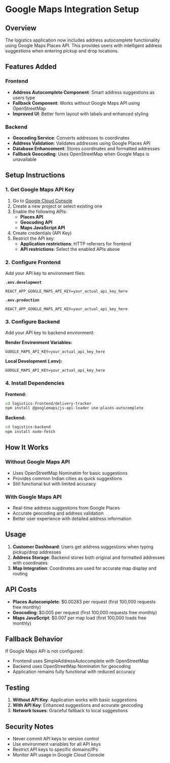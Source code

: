 # Google Maps Integration Setup

## Overview

The logistics application now includes address autocomplete functionality using Google Maps Places API. This provides users with intelligent address suggestions when entering pickup and drop locations.

## Features Added

### Frontend
- **Address Autocomplete Component**: Smart address suggestions as users type
- **Fallback Component**: Works without Google Maps API using OpenStreetMap
- **Improved UI**: Better form layout with labels and enhanced styling

### Backend
- **Geocoding Service**: Converts addresses to coordinates
- **Address Validation**: Validates addresses using Google Places API
- **Database Enhancement**: Stores coordinates and formatted addresses
- **Fallback Geocoding**: Uses OpenStreetMap when Google Maps is unavailable

## Setup Instructions

### 1. Get Google Maps API Key

1. Go to [Google Cloud Console](https://console.cloud.google.com/)
2. Create a new project or select existing one
3. Enable the following APIs:
   - **Places API**
   - **Geocoding API**
   - **Maps JavaScript API**
4. Create credentials (API Key)
5. Restrict the API key:
   - **Application restrictions**: HTTP referrers for frontend
   - **API restrictions**: Select the enabled APIs above

### 2. Configure Frontend

Add your API key to environment files:

**`.env.development`**
```
REACT_APP_GOOGLE_MAPS_API_KEY=your_actual_api_key_here
```

**`.env.production`**
```
REACT_APP_GOOGLE_MAPS_API_KEY=your_actual_api_key_here
```

### 3. Configure Backend

Add your API key to backend environment:

**Render Environment Variables:**
```
GOOGLE_MAPS_API_KEY=your_actual_api_key_here
```

**Local Development (.env):**
```
GOOGLE_MAPS_API_KEY=your_actual_api_key_here
```

### 4. Install Dependencies

**Frontend:**
```bash
cd logistics-frontend/delivery-tracker
npm install @googlemaps/js-api-loader use-places-autocomplete
```

**Backend:**
```bash
cd logistics-backend
npm install node-fetch
```

## How It Works

### Without Google Maps API
- Uses OpenStreetMap Nominatim for basic suggestions
- Provides common Indian cities as quick suggestions
- Still functional but with limited accuracy

### With Google Maps API
- Real-time address suggestions from Google Places
- Accurate geocoding and address validation
- Better user experience with detailed address information

## Usage

1. **Customer Dashboard**: Users get address suggestions when typing pickup/drop addresses
2. **Address Storage**: Backend stores both original and formatted addresses with coordinates
3. **Map Integration**: Coordinates are used for accurate map display and routing

## API Costs

- **Places Autocomplete**: $0.00283 per request (first 100,000 requests free monthly)
- **Geocoding**: $0.005 per request (first 100,000 requests free monthly)
- **Maps JavaScript**: $0.007 per map load (first 100,000 loads free monthly)

## Fallback Behavior

If Google Maps API is not configured:
- Frontend uses SimpleAddressAutocomplete with OpenStreetMap
- Backend uses OpenStreetMap Nominatim for geocoding
- Application remains fully functional with reduced accuracy

## Testing

1. **Without API Key**: Application works with basic suggestions
2. **With API Key**: Enhanced suggestions and accurate geocoding
3. **Network Issues**: Graceful fallback to local suggestions

## Security Notes

- Never commit API keys to version control
- Use environment variables for all API keys
- Restrict API keys to specific domains/IPs
- Monitor API usage in Google Cloud Console
